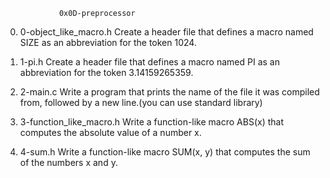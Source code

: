                 0x0D-preprocessor

0. 0-object_like_macro.h
Create a header file that defines a macro named SIZE as an abbreviation for the token 1024.

1. 1-pi.h
Create a header file that defines a macro named PI as an abbreviation for the token 3.14159265359.

2. 2-main.c
Write a program that prints the name of the file it was compiled from, followed by a new line.(you can use standard library)

3. 3-function_like_macro.h
Write a function-like macro ABS(x) that computes the absolute value of a number x.

4. 4-sum.h
Write a function-like macro SUM(x, y) that computes the sum of the numbers x and y.
